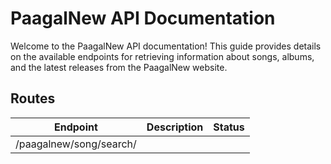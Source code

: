# PaagalNew API Documentation

Welcome to the PaagalNew API documentation! This guide provides details on the available endpoints for retrieving information about songs, albums, and the latest releases from the PaagalNew website.

## Routes

| Endpoint                         |                                                              Description | Status  |  
|----------------------------------|--------------------------------------------------------------------------|---------|
| /paagalnew/song/search/<title>   | Search for songs on PaagalNew by title.                                  | Working |   
| /paagalnew/album/details/<album> | Retrieve details of an album on PaagalNew by album name.                 | Working |   
| /paagalnew/song/details/<href>   | Get detailed information about a song on PaagalNew by its href.          | Working |   
| /paagalnew/bollywood/<page>	   | Fetch the latest Bollywood songs on PaagalNew, paginated by page number. | Working |   

## 1. Search Songs

### Endpoint:

- **GET /api/music/paagalnew/song/search/<title>**

### Example:

#### Request:

```python
import requests

# Replace <title> with the desired song title
title = "shape of you"
url = f"http://127.0.0.1:5000/api/music/paagalnew/song/search/{title}"

response = requests.get(url)
data = response.json()

print(data)
```

#### Response:

```json
[
  {"title": "Song Title 1", "thumbnail": "URL1", "artist": "Artist 1", "href": "URL1"},
  {"title": "Song Title 2", "thumbnail": "URL2", "artist": "Artist 2", "href": "URL2"},
  ...
]
```

## 2. Search Albums

### Endpoint:

- **GET /api/music/paagalnew/album/details/<album>**

### Example:

#### Request:

```python
import requests

# Replace <album> with the desired album name
album = "golden"
url = f"http://127.0.0.1:5000/api/music/paagalnew/album/details/{album}"

response = requests.get(url)
data = response.json()

print(data)
```

#### Response:

```json
[
  {
    "album": {
      "title": "Album Title",
      "artists": ["Artist 1", "Artist 2"],
      "starcast": ["Star 1", "Star 2"],
      "composed_by": ["Composer 1", "Composer 2"],
      "year": "2022"
    },
    "songs": [
      {"title": "Song Title 1", "href": "URL1", "thumbnail": "URL1"},
      {"title": "Song Title 2", "href": "URL2", "thumbnail": "URL2"},
      ...
    ]
  }
]
```

## 3. Song Details

### Endpoint:

- **GET /api/music/paagalnew/song/details/<href>**

### Example:

#### Request:

```python
import requests

# Replace <href> with the desired song href
href = "song_href"
url = f"http://127.0.0.1:5000/api/music/paagalnew/song/details/{href}"

response = requests.get(url)
data = response.json()

print(data)
```

#### Response:

```json
[
  {
    "title": "Song Title",
    "thumbnail": "URL",
    "album": "Album Title",
    "singers": "Singer 1, Singer 2",
    "starcast": "Star 1, Star 2",
    "composer": "Composer 1, Composer 2",
    "mp3": "URL"
  }
]
```

## 4. Bollywood Songs

### Endpoint:

- **GET /api/music/paagalnew/bollywood/<page>**

### Example:

#### Request:

```python
import requests

# Replace <page> with the desired page number
page = 1
url = f"http://127.0.0.1:5000/api/music/paagalnew/bollywood/{page}"

response = requests.get(url)
data = response.json()

print(data)
```

#### Response:

```json
[
  {"title": "Song Title 1", "starcast": "Star 1", "artist": "Artist 1", "thumbnail": "URL1", "href": "URL1"},
  {"title": "Song Title 2", "starcast": "Star 2", "artist": "Artist 2", "thumbnail": "URL2", "href": "URL2"},
  ...
]
```

## Important Notes

- Customize the provided routes as needed for your application.

- Handle errors gracefully and provide suitable responses.

- Consider implementing additional security measures in a production environment.

Feel free to integrate these endpoints into your website and enhance your user experience with PaagalNew data!